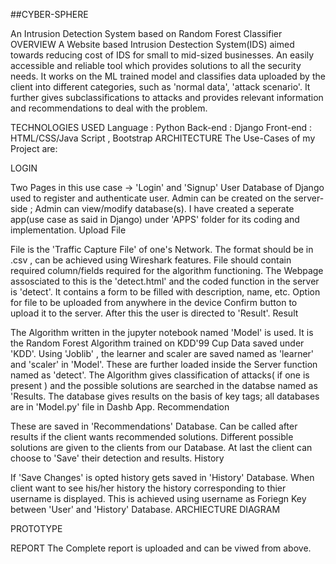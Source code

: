 ##CYBER-SPHERE

An Intrusion Detection System based on Random Forest Classifier
OVERVIEW
A Website based Intrusion Destection System(IDS) aimed towards reducing cost of IDS for small to mid-sized businesses. An easily accessible and reliable tool which provides solutions to all the security needs. It works on the ML trained model and classifies data uploaded by the client into different categories, such as 'normal data', 'attack scenario'. It further gives subclassifications to attacks and provides relevant information and recommendations to deal with the problem.

TECHNOLOGIES USED
Language : Python
Back-end : Django
Front-end : HTML/CSS/Java Script , Bootstrap
ARCHITECTURE
The Use-Cases of my Project are:

LOGIN

Two Pages in this use case -> 'Login' and 'Signup'
User Database of Django used to register and authenticate user.
Admin can be created on the server-side ; Admin can view/modify database(s).
I have created a seperate app(use case as said in Django) under 'APPS' folder for its coding and implementation.
Upload File

File is the 'Traffic Capture File' of one's Network. The format should be in .csv , can be achieved using Wireshark features.
File should contain required column/fields required for the algorithm functioning.
The Webpage assosciated to this is the 'detect.html' and the coded function in the server is 'detect'.
It contains a form to be filled with description, name, etc.
Option for file to be uploaded from anywhere in the device
Confirm button to upload it to the server.
After this the user is directed to 'Result'.
Result

The Algorithm written in the jupyter notebook named 'Model' is used.
It is the Random Forest Algorithm trained on KDD'99 Cup Data saved under 'KDD'.
Using 'Joblib' , the learner and scaler are saved named as 'learner' and 'scaler' in 'Model'. These are further loaded inside the Server function named as 'detect'.
The Algorithm gives classification of attacks( if one is present ) and the possible solutions are searched in the databse named as 'Results.
The database gives results on the basis of key tags; all databases are in 'Model.py' file in Dashb App.
Recommendation

These are saved in 'Recommendations' Database. Can be called after results if the client wants recommended solutions.
Different possible solutions are given to the clients from our Database.
At last the client can choose to 'Save' their detection and results.
History

If 'Save Changes' is opted history gets saved in 'History' Database.
When client want to see his/her history the history corresponding to thier username is displayed.
This is achieved using username as Foriegn Key between 'User' and 'History' Database.
ARCHIECTURE DIAGRAM


PROTOTYPE






REPORT
The Complete report is uploaded and can be viwed from above.
